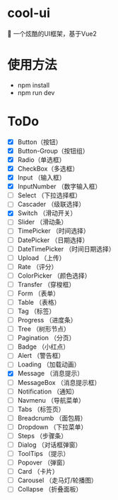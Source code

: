 # cool-ui
🎨  一个炫酷的UI框架，基于Vue2

# 使用方法
- npm install
- npm run dev

# ToDo
- [x] Button（按钮）
- [x] Button-Group（按钮组）
- [x] Radio（单选框）
- [x] CheckBox（多选框）
- [x] Input （输入框）
- [x] InputNumber （数字输入框）
- [ ] Select （下拉选择框）
- [ ] Cascader （级联选择）
- [x] Switch （滑动开关）
- [ ] Slider  （滑动条）
- [ ] TimePicker （时间选择）
- [ ] DatePicker  （日期选择）
- [ ] DateTimePicker （时间日期选择）
- [ ] Upload （上传）
- [ ] Rate （评分）
- [ ] ColorPicker （颜色选择）
- [ ] Transfer （穿梭框）
- [ ] Form （表单）
- [ ] Table （表格）
- [ ] Tag （标签）
- [ ] Progress （进度条）
- [ ] Tree （树形节点）
- [ ] Pagination （分页）
- [ ] Badge （小红点）
- [ ] Alert  （警告框）
- [ ] Loading （加载动画）
- [x] Message （消息提示）
- [ ] MessageBox （消息提示框）
- [ ] Notification （通知）
- [ ] Navmenu  （导航菜单）
- [ ] Tabs  （标签页）
- [ ] Breadcrumb （面包屑）
- [ ] Dropdown （下拉菜单）
- [ ] Steps （步骤条）
- [ ] Dialog （对话框弹窗）
- [ ] ToolTips （提示）
- [ ] Popover  （弹窗）
- [ ] Card    （卡片）
- [ ] Carousel  （走马灯/轮播图）
- [ ] Collapse  （折叠面板）
